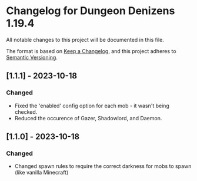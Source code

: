 # Changelog for Dungeon Denizens 1.19.4

All notable changes to this project will be documented in this file.

The format is based on [Keep a Changelog](https://keepachangelog.com/en/1.0.0/),
and this project adheres to [Semantic Versioning](https://semver.org/spec/v2.0.0.html).

## [1.1.1] - 2023-10-18

### Changed

- Fixed the 'enabled' config option for each mob - it wasn't being checked.
- Reduced the occurence of Gazer, Shadowlord, and Daemon.

## [1.1.0] - 2023-10-18

### Changed

- Changed spawn rules to require the correct darkness for mobs to spawn (like vanilla Minecraft)

